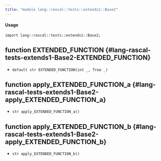 ```yaml
---
title: "module lang::rascal::tests::extends1::Base2"
---
```


#### Usage

`import lang::rascal::tests::extends1::Base2;`

## function EXTENDED_FUNCTION {#lang-rascal-tests-extends1-Base2-EXTENDED_FUNCTION}

* ``default str EXTENDED_FUNCTION(int _, Tree _)``

## function apply_EXTENDED_FUNCTION_a {#lang-rascal-tests-extends1-Base2-apply_EXTENDED_FUNCTION_a}

* ``str apply_EXTENDED_FUNCTION_a()``

## function apply_EXTENDED_FUNCTION_b {#lang-rascal-tests-extends1-Base2-apply_EXTENDED_FUNCTION_b}

* ``str apply_EXTENDED_FUNCTION_b()``

